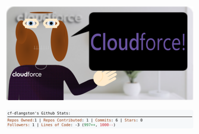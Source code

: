 <!-- 
Version 3.0.149
Built Wed Nov 20 2024 05:20:30 GMT+0000 (Coordinated Universal Time)
-->

<h1 align="center">
  <a href="https://github.com/cf-dlangston/cf-dlangston/tree/master/src" title="Click to View Source">
    <picture width="100%" alt="Dylan">
      <source media="(prefers-color-scheme: dark)" srcset="dylan-dark.svg?version=3.0.149">
      <img src="dylan-light.svg?version=3.0.149" alt="Dylan">
    </picture>
  </a>
</h1>

<div align="center">
  <picture width="100%" alt="Profile Info and Stats">
    <source media="(prefers-color-scheme: dark)" srcset="stats-dark.svg?version=3.0.149">
    <img src="stats-light.svg?version=3.0.149" alt="Profile Info and Stats">
  </picture>
</div>
